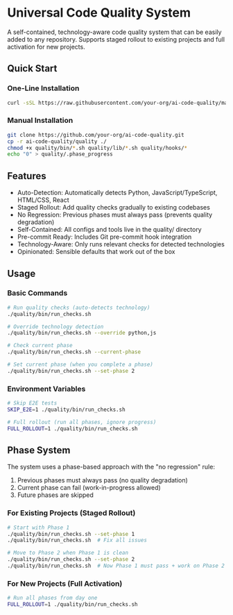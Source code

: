 # Universal Code Quality System

A self-contained, technology-aware code quality system that can be easily added to any repository. Supports staged rollout to existing projects and full activation for new projects.

## Quick Start

### One-Line Installation

```bash
curl -sSL https://raw.githubusercontent.com/your-org/ai-code-quality/main/quality/install.sh | bash
```

### Manual Installation

```bash
git clone https://github.com/your-org/ai-code-quality.git
cp -r ai-code-quality/quality ./
chmod +x quality/bin/*.sh quality/lib/*.sh quality/hooks/*
echo "0" > quality/.phase_progress
```

## Features

- Auto-Detection: Automatically detects Python, JavaScript/TypeScript, HTML/CSS, React
- Staged Rollout: Add quality checks gradually to existing codebases
- No Regression: Previous phases must always pass (prevents quality degradation)
- Self-Contained: All configs and tools live in the quality/ directory
- Pre-commit Ready: Includes Git pre-commit hook integration
- Technology-Aware: Only runs relevant checks for detected technologies
- Opinionated: Sensible defaults that work out of the box

## Usage

### Basic Commands

```bash
# Run quality checks (auto-detects technology)
./quality/bin/run_checks.sh

# Override technology detection
./quality/bin/run_checks.sh --override python,js

# Check current phase
./quality/bin/run_checks.sh --current-phase

# Set current phase (when you complete a phase)
./quality/bin/run_checks.sh --set-phase 2
```

### Environment Variables

```bash
# Skip E2E tests
SKIP_E2E=1 ./quality/bin/run_checks.sh

# Full rollout (run all phases, ignore progress)
FULL_ROLLOUT=1 ./quality/bin/run_checks.sh
```

## Phase System

The system uses a phase-based approach with the "no regression" rule:

1. Previous phases must always pass (no quality degradation)
2. Current phase can fail (work-in-progress allowed)
3. Future phases are skipped

### For Existing Projects (Staged Rollout)

```bash
# Start with Phase 1
./quality/bin/run_checks.sh --set-phase 1
./quality/bin/run_checks.sh  # Fix all issues

# Move to Phase 2 when Phase 1 is clean
./quality/bin/run_checks.sh --set-phase 2
./quality/bin/run_checks.sh  # Now Phase 1 must pass + work on Phase 2
```

### For New Projects (Full Activation)

```bash
# Run all phases from day one
FULL_ROLLOUT=1 ./quality/bin/run_checks.sh
```
